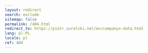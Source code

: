 ```yaml
---
layout: redirect
search: exclude
sitemap: false
permalink: /404.html
redirect_to: https://piotr.zuralski.net/en/companys-data.html
lang: pl-PL
locale: pl
ref: 404
---
```

